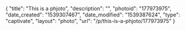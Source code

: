 {
    "title": "This is a phjoto",
    "description": "",
    "photoid": "177973975",
    "date_created": "1539307467",
    "date_modified": "1539387624",
    "type": "captivate",
    "layout": "photo",
    "url": "\/p\/this-is-a-phjoto\/177973975"
}